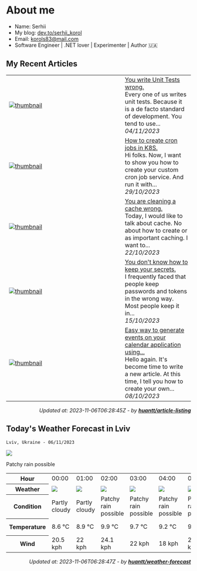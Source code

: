 # About me

- Name: Serhii
- My blog: [dev.to/serhii_korol](https://dev.to/serhii_korol_ab7776c50dba)
- Email: [korols83@mail.com](mailto:korols83@mail.com)
- Software Engineer | .NET lover | Experimenter | Author 🇺🇦

## My Recent Articles


<table>
        <tr>
            <td width="300px">
                <a href="https://dev.to/serhii_korol_ab7776c50dba/you-write-unit-tests-wrong-5d9f"><img src="https://res.cloudinary.com/practicaldev/image/fetch/s--GG0lG3cm--/c_imagga_scale,f_auto,fl_progressive,h_420,q_auto,w_1000/https://dev-to-uploads.s3.amazonaws.com/uploads/articles/ze1w904jlo4fzso8y0ty.jpg" alt="thumbnail"></a>
            </td>
            <td>
                <a href="https://dev.to/serhii_korol_ab7776c50dba/you-write-unit-tests-wrong-5d9f">You write Unit Tests wrong.</a>
                <div>Every one of us writes unit tests. Because it is a de facto standard of development. You tend to use...</div>
                <div><i>04/11/2023</i></div>
            </td>
        </tr>
        <tr>
            <td width="300px">
                <a href="https://dev.to/serhii_korol_ab7776c50dba/how-to-create-cron-jobs-in-k8s-405m"><img src="https://res.cloudinary.com/practicaldev/image/fetch/s--0McM2KI0--/c_imagga_scale,f_auto,fl_progressive,h_420,q_auto,w_1000/https://dev-to-uploads.s3.amazonaws.com/uploads/articles/l6artnd1z8pj4u1clsjx.jpg" alt="thumbnail"></a>
            </td>
            <td>
                <a href="https://dev.to/serhii_korol_ab7776c50dba/how-to-create-cron-jobs-in-k8s-405m">How to create cron jobs in K8S.</a>
                <div>Hi folks. Now, I want to show you how to create your custom cron job service. And run it with...</div>
                <div><i>29/10/2023</i></div>
            </td>
        </tr>
        <tr>
            <td width="300px">
                <a href="https://dev.to/serhii_korol_ab7776c50dba/you-are-cleaning-a-cache-wrong-1hjo"><img src="https://res.cloudinary.com/practicaldev/image/fetch/s--w0IfKBdC--/c_imagga_scale,f_auto,fl_progressive,h_420,q_auto,w_1000/https://dev-to-uploads.s3.amazonaws.com/uploads/articles/3nz7azlu6bf303ipt3mr.jpg" alt="thumbnail"></a>
            </td>
            <td>
                <a href="https://dev.to/serhii_korol_ab7776c50dba/you-are-cleaning-a-cache-wrong-1hjo">You are cleaning a cache wrong.</a>
                <div>Today, I would like to talk about cache. No about how to create or as important caching. I want to...</div>
                <div><i>22/10/2023</i></div>
            </td>
        </tr>
        <tr>
            <td width="300px">
                <a href="https://dev.to/serhii_korol_ab7776c50dba/you-dont-know-how-to-keep-your-secrets-1a36"><img src="https://res.cloudinary.com/practicaldev/image/fetch/s--y491yH3L--/c_imagga_scale,f_auto,fl_progressive,h_420,q_auto,w_1000/https://dev-to-uploads.s3.amazonaws.com/uploads/articles/2cnysdd8qtft6r5s9ymh.jpeg" alt="thumbnail"></a>
            </td>
            <td>
                <a href="https://dev.to/serhii_korol_ab7776c50dba/you-dont-know-how-to-keep-your-secrets-1a36">You don&#39;t know how to keep your secrets.</a>
                <div>I frequently faced that people keep passwords and tokens in the wrong way. Most people keep it in...</div>
                <div><i>15/10/2023</i></div>
            </td>
        </tr>
        <tr>
            <td width="300px">
                <a href="https://dev.to/serhii_korol_ab7776c50dba/easy-way-to-generate-events-on-your-calendar-application-using-net-maui-3793"><img src="https://res.cloudinary.com/practicaldev/image/fetch/s--IEKKg3ht--/c_imagga_scale,f_auto,fl_progressive,h_420,q_auto,w_1000/https://dev-to-uploads.s3.amazonaws.com/uploads/articles/2d6uh8p1jrjae0i9sygg.png" alt="thumbnail"></a>
            </td>
            <td>
                <a href="https://dev.to/serhii_korol_ab7776c50dba/easy-way-to-generate-events-on-your-calendar-application-using-net-maui-3793">Easy way to generate events on your calendar application using...</a>
                <div>Hello again. It&#39;s become time to write a new article. At this time, I tell you how to create your own...</div>
                <div><i>08/10/2023</i></div>
            </td>
        </tr>
</table>

<div align="right">

*Updated at: 2023-11-06T06:28:45Z - by **[huantt/article-listing](https://github.com/huantt/article-listing)***

</div>

## Today's Weather Forecast in Lviv



`Lviv, Ukraine - 06/11/2023`

<img src="https://cdn.weatherapi.com/weather/64x64/day/176.png"/>

Patchy rain possible


<table>
    <tr>
        <th>Hour</th>
        <td>00:00</td><td>01:00</td><td>02:00</td><td>03:00</td><td>04:00</td><td>05:00</td><td>06:00</td><td>07:00</td><td>08:00</td><td>09:00</td><td>10:00</td><td>11:00</td><td>12:00</td><td>13:00</td><td>14:00</td><td>15:00</td><td>16:00</td><td>17:00</td><td>18:00</td><td>19:00</td><td>20:00</td><td>21:00</td><td>22:00</td><td>23:00</td>
    </tr>
    <tr>
        <th>Weather</th>
        <td><img src="https://cdn.weatherapi.com/weather/64x64/night/116.png"></img></td><td><img src="https://cdn.weatherapi.com/weather/64x64/night/116.png"></img></td><td><img src="https://cdn.weatherapi.com/weather/64x64/night/176.png"></img></td><td><img src="https://cdn.weatherapi.com/weather/64x64/night/176.png"></img></td><td><img src="https://cdn.weatherapi.com/weather/64x64/night/176.png"></img></td><td><img src="https://cdn.weatherapi.com/weather/64x64/night/176.png"></img></td><td><img src="https://cdn.weatherapi.com/weather/64x64/night/122.png"></img></td><td><img src="https://cdn.weatherapi.com/weather/64x64/night/176.png"></img></td><td><img src="https://cdn.weatherapi.com/weather/64x64/day/176.png"></img></td><td><img src="https://cdn.weatherapi.com/weather/64x64/day/116.png"></img></td><td><img src="https://cdn.weatherapi.com/weather/64x64/day/116.png"></img></td><td><img src="https://cdn.weatherapi.com/weather/64x64/day/113.png"></img></td><td><img src="https://cdn.weatherapi.com/weather/64x64/day/113.png"></img></td><td><img src="https://cdn.weatherapi.com/weather/64x64/day/113.png"></img></td><td><img src="https://cdn.weatherapi.com/weather/64x64/day/116.png"></img></td><td><img src="https://cdn.weatherapi.com/weather/64x64/day/176.png"></img></td><td><img src="https://cdn.weatherapi.com/weather/64x64/day/176.png"></img></td><td><img src="https://cdn.weatherapi.com/weather/64x64/night/176.png"></img></td><td><img src="https://cdn.weatherapi.com/weather/64x64/night/116.png"></img></td><td><img src="https://cdn.weatherapi.com/weather/64x64/night/176.png"></img></td><td><img src="https://cdn.weatherapi.com/weather/64x64/night/176.png"></img></td><td><img src="https://cdn.weatherapi.com/weather/64x64/night/176.png"></img></td><td><img src="https://cdn.weatherapi.com/weather/64x64/night/116.png"></img></td><td><img src="https://cdn.weatherapi.com/weather/64x64/night/116.png"></img></td>
    </tr>
    <tr>
        <th>Condition</th>
        <td width="200px">Partly cloudy</td><td width="200px">Partly cloudy</td><td width="200px">Patchy rain possible</td><td width="200px">Patchy rain possible</td><td width="200px">Patchy rain possible</td><td width="200px">Patchy rain possible</td><td width="200px">Overcast</td><td width="200px">Patchy rain possible</td><td width="200px">Patchy rain possible</td><td width="200px">Partly cloudy</td><td width="200px">Partly cloudy</td><td width="200px">Sunny</td><td width="200px">Sunny</td><td width="200px">Sunny</td><td width="200px">Partly cloudy</td><td width="200px">Patchy rain possible</td><td width="200px">Patchy rain possible</td><td width="200px">Patchy rain possible</td><td width="200px">Partly cloudy</td><td width="200px">Patchy rain possible</td><td width="200px">Patchy rain possible</td><td width="200px">Patchy rain possible</td><td width="200px">Partly cloudy</td><td width="200px">Partly cloudy</td>
    </tr>
    <tr>
        <th>Temperature</th>
        <td>8.6 °C</td><td>8.9 °C</td><td>9.9 °C</td><td>9.7 °C</td><td>9.2 °C</td><td>9.5 °C</td><td>9.8 °C</td><td>9.5 °C</td><td>9.5 °C</td><td>9.9 °C</td><td>10.6 °C</td><td>11.7 °C</td><td>12.3 °C</td><td>12.5 °C</td><td>12.5 °C</td><td>12.1 °C</td><td>11.1 °C</td><td>9.9 °C</td><td>9.1 °C</td><td>8.7 °C</td><td>8.3 °C</td><td>8.2 °C</td><td>8 °C</td><td>7.6 °C</td>
    </tr>
    <tr>
        <th>Wind</th>
        <td>20.5 kph</td><td>22 kph</td><td>24.1 kph</td><td>22 kph</td><td>18 kph</td><td>24.5 kph</td><td>26.3 kph</td><td>25.6 kph</td><td>27.4 kph</td><td>26.6 kph</td><td>29.2 kph</td><td>30.2 kph</td><td>30.2 kph</td><td>30.2 kph</td><td>28.8 kph</td><td>26.3 kph</td><td>24.5 kph</td><td>24.1 kph</td><td>20.5 kph</td><td>19.4 kph</td><td>19.1 kph</td><td>18.4 kph</td><td>18 kph</td><td>17.6 kph</td>
    </tr>
</table>


<div align="right">

*Updated at: 2023-11-06T06:28:47Z - by **[huantt/weather-forecast](https://github.com/huantt/weather-forecast)***

</div>